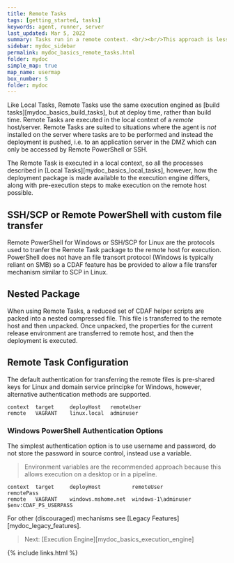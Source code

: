 ```yaml
---
title: Remote Tasks
tags: [getting_started, tasks]
keywords: agent, runner, server
last_updated: Mar 5, 2022
summary: Tasks run in a remote context. <br/><br/>This approach is less common with the license barriers to installing deployment agents, and the client oriented nature of modern agents, making the need for "push deployments" less common.
sidebar: mydoc_sidebar
permalink: mydoc_basics_remote_tasks.html
folder: mydoc
simple_map: true
map_name: usermap
box_number: 5
folder: mydoc
---
```


Like Local Tasks, Remote Tasks use the same execution engined as [build tasks][mydoc_basics_build_tasks], but at deploy time, rather than build time. Remote Tasks are executed in the local context of a *remote* host/server. Remote Tasks are suited to situations where the agent is *not* installed on the server where tasks are to be performed and instead the deployment is pushed, i.e. to an application server in the DMZ which can only be accessed by Remote PowerShell or SSH.

The Remote Task is executed in a local context, so all the processes described in [Local Tasks][mydoc_basics_local_tasks], however, how the deployment package is made available to the execution engine differs, along with pre-execution steps to make execution on the remote host possible.

## SSH/SCP or Remote PowerShell with custom file transfer

Remote PowerShell for Windows or SSH/SCP for Linux are the protocols used to tranfer the Remote Task package to the remote host for execution. PowerShell does not have an file transort protocol (Windows is typically reliant on SMB) so a CDAF feature has be provided to allow a file transfer mechanism similar to SCP in Linux.

## Nested Package

When using Remote Tasks, a reduced set of CDAF helper scripts are packed into a nested compressed file. This file is transferred to the remote host and then unpacked. Once unpacked, the properties for the current release environment are transferred to remote host, and then the deployment is executed.

## Remote Task Configuration

The default authentication for transferring the remote files is pre-shared keys for Linux and domain service principke for Windows, however, alternative authentication methods are supported.

```
context  target     deployHost   remoteUser
remote   VAGRANT    linux.local  adminuser
```

### Windows PowerShell Authentication Options

The simplest authentication option is to use username and password, do not store the password in source control, instead use a variable.

> Environment variables are the recommended approach because this allows execution on a desktop or in a pipeline.

```
context  target     deployHost          remoteUser           remotePass
remote   VAGRANT    windows.mshome.net  windows-1\adminuser  $env:CDAF_PS_USERPASS
```

For other (discouraged) mechanisms see [Legacy Features][mydoc_legacy_features].

> Next: [Execution Engine][mydoc_basics_execution_engine]

{% include links.html %}
